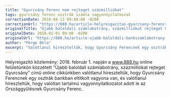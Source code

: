 ```yaml
---
title: "Gyurcsány Ferenc nem rejteget százmilliókat"
tags: gyurcsány ferenc osztrák számla vagyonnyilatkozat
correctionDate: 2018-08-13 09:08:00 -0200
correctionUrl: "https://888.hu/article-helyreigazitas-gyurcsany-ferencrol-valotlant-hireszteltunk"
originalTitle: "Újabb baloldali számlabotrány, százmilliókat rejteget Gyurcsány"
originalDate: 2018-02-01 09:08 -0200
originalUrl: "https://888.hu/article-ujabb-baloldali-bankszamlabotrany-szazmilliokat-rejteget-gyurcsany"
author: "Pörge Béla"
excerpt: "Valótlanul híreszteltük, hogy Gyurcsány Ferencnek egy osztrák bankban eltitkolt vagyona van, és valótlanul híreszteltük, hogy valótlan tartalmú  vagyonnyilatkozatot adott le az Országgyűlésnek Gyurcsány Ferenc."
---
```


Helyreigazító közlemény: 2018. február 1. napján a www.888.hu online felületünkön közzétett "Újabb baloldali számlabotrány, százmilliókat rejteget Gyurcsány" című online cikkünkben valótlanul híreszteltük, hogy Gyurcsány Ferencnek egy osztrák bankban eltitkolt vagyona van, és valótlanul híreszteltük, hogy valótlan tartalmú  vagyonnyilatkozatot adott le az Országgyűlésnek Gyurcsány Ferenc.

